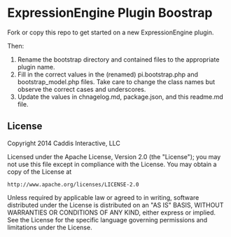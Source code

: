 # ExpressionEngine Plugin Boostrap

Fork or copy this repo to get started on a new ExpressionEngine plugin.

Then:

1. Rename the bootstrap directory and contained files to the appropriate plugin name.
2. Fill in the correct values in the (renamed) pi.bootstrap.php and bootstrap_model.php files. Take care to change the class names but observe the correct cases and underscores.
3. Update the values in chnagelog.md, package.json, and this readme.md file.

## License

Copyright 2014 Caddis Interactive, LLC

Licensed under the Apache License, Version 2.0 (the "License");
you may not use this file except in compliance with the License.
You may obtain a copy of the License at

	http://www.apache.org/licenses/LICENSE-2.0

Unless required by applicable law or agreed to in writing, software
distributed under the License is distributed on an "AS IS" BASIS,
WITHOUT WARRANTIES OR CONDITIONS OF ANY KIND, either express or implied.
See the License for the specific language governing permissions and
limitations under the License.